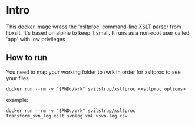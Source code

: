 # Intro

This docker image wraps the 'xsltproc' command-line XSLT parser from libxslt.
It's based on alpine to keep it small.
It runs as a non-root user called 'app' with low privileges

## How to run

You need to map your working folder to /wrk in order for xsltproc to see your files

    docker run --rm -v "$PWD:/wrk" svilstrup/xsltproc <xsltproc options>

example:

    docker run --rm -v "$PWD:/wrk" svilstrup/xsltproc transform_svn_log.xslt svnlog.xml >svn-log.csv
